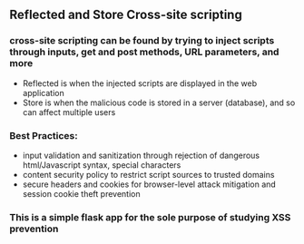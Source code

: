 ## Reflected and Store Cross-site scripting

### cross-site scripting can be found by trying to inject scripts through inputs, get and post methods, URL parameters, and more
- Reflected is when the injected scripts are displayed in the web application
- Store is when the malicious code is stored in a server (database), and so can affect multiple users

### Best Practices: 
- input validation and sanitization through rejection of dangerous html/Javascript syntax, special characters
- content security policy to restrict script sources to trusted domains
- secure headers and cookies for browser-level attack mitigation and session cookie theft prevention

### This is a simple flask app for the sole purpose of studying XSS prevention